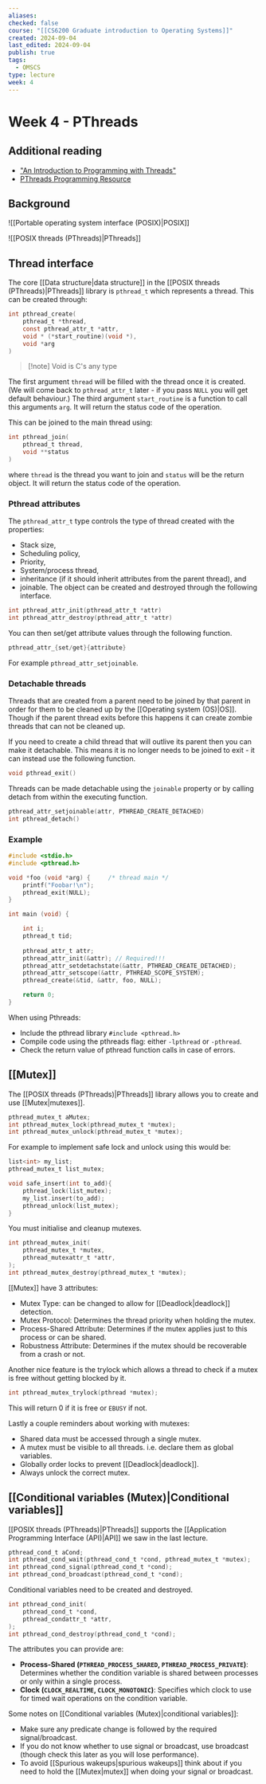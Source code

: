```yaml
---
aliases: 
checked: false
course: "[[CS6200 Graduate introduction to Operating Systems]]"
created: 2024-09-04
last_edited: 2024-09-04
publish: true
tags:
  - OMSCS
type: lecture
week: 4
---
```

# Week 4 - PThreads

## Additional reading

- ["An Introduction to Programming with Threads"](https://s3.amazonaws.com/content.udacity-data.com/courses/ud923/references/ud923-birrell-paper.pd)
- [PThreads Programming Resource](https://computing.llnl.gov/tutorials/pthreads/)

## Background

![[Portable operating system interface (POSIX)|POSIX]]

![[POSIX threads (PThreads)|PThreads]]

## Thread interface

The core [[Data structure|data structure]] in the [[POSIX threads (PThreads)|PThreads]] library is `pthread_t` which represents a thread. This can be created through:
``` c
int pthread_create(
	pthread_t *thread,
	const pthread_attr_t *attr,
	void * (*start_routine)(void *),
	void *arg
)
```

>[!note] Void is C's any type

The first argument `thread` will be filled with the thread once it is created. (We will come back to `pthread_attr_t` later - if you pass `NULL` you will get default behaviour.) The third argument `start_routine` is a function to call this arguments `arg`. It will return the status code of the operation.

This can be joined to the main thread using:
``` c
int pthread_join(
	pthread_t thread,
	void **status
)
```
where `thread` is the thread you want to join and `status` will be the return object. It will return the status code of the operation.

### Pthread attributes

The `pthread_attr_t` type controls the type of thread created with the properties:
- Stack size,
- Scheduling policy, 
- Priority,
- System/process thread,
- inheritance (if it should inherit attributes from the parent thread), and
- joinable.
The object can be created and destroyed through the following interface.
``` c
int pthread_attr_init(pthread_attr_t *attr)
int pthread_attr_destroy(pthread_attr_t *attr)
```
You can then set/get attribute values through the following function.
```c
pthread_attr_{set/get}{attribute}
```
For example `pthread_attr_setjoinable`. 

### Detachable threads

Threads that are created from a parent need to be joined by that parent in order for them to be cleaned up by the [[Operating system (OS)|OS]]. Though if the parent thread exits before this happens it can create zombie threads that can not be cleaned up.

If you need to create a child thread that will outlive its parent then you can make it detachable. This means it is no longer needs to be joined to exit - it can instead use the following function.
```c
void pthread_exit()
```
Threads can be made detachable using the `joinable` property or by calling detach from within the executing function.
```c
pthread_attr_setjoinable(attr, PTHREAD_CREATE_DETACHED)
int pthread_detach()
```

### Example

```c
#include <stdio.h>
#include <pthread.h>

void *foo (void *arg) {		/* thread main */
	printf("Foobar!\n");
	pthread_exit(NULL);
}

int main (void) {

	int i;
	pthread_t tid;
	
	pthread_attr_t attr;
	pthread_attr_init(&attr); // Required!!!
	pthread_attr_setdetachstate(&attr, PTHREAD_CREATE_DETACHED);
	pthread_attr_setscope(&attr, PTHREAD_SCOPE_SYSTEM);
	pthread_create(&tid, &attr, foo, NULL);

	return 0;
}
```

When using Pthreads:
- Include the pthread library `#include <pthread.h>`
- Compile code using the pthreads flag: either `-lpthread` or `-pthread`.
- Check the return value of pthread function calls in case of errors.

## [[Mutex]]

The [[POSIX threads (PThreads)|PThreads]] library allows you to create and use [[Mutex|mutexes]].  

```c
pthread_mutex_t aMutex;
int pthread_mutex_lock(pthread_mutex_t *mutex);
int pthread_mutex_unlock(pthread_mutex_t *mutex);
```

For example to implement safe lock and unlock using this would be:

```c
list<int> my_list;
pthread_mutex_t list_mutex;

void safe_insert(int to_add){
	pthread_lock(list_mutex);
	my_list.insert(to_add);
	pthread_unlock(list_mutex);
}
```

You must initialise and cleanup mutexes.

```c
int pthread_mutex_init(
	pthread_mutex_t *mutex,
	pthread_mutexattr_t *attr,
);
int pthread_mutex_destroy(pthread_mutex_t *mutex);
```

[[Mutex]] have 3 attributes:
- Mutex Type: can be changed to allow for [[Deadlock|deadlock]] detection.
- Mutex Protocol: Determines the thread priority when holding the mutex.
- Process-Shared Attribute: Determines if the mutex applies just to this process or can be shared.
- Robustness Attribute: Determines if the mutex should be recoverable from a crash or not.

Another nice feature is the trylock which allows a thread to check if a mutex is free without getting blocked by it.

```c
int pthread_mutex_trylock(pthread *mutex);
```

This will return 0 if it is free or `EBUSY` if not.

Lastly a couple reminders about working with mutexes:
- Shared data must be accessed through a single mutex.
- A mutex must be visible to all threads. i.e. declare them as global variables.
- Globally order locks to prevent [[Deadlock|deadlock]].
- Always unlock the correct mutex.

## [[Conditional variables (Mutex)|Conditional variables]]

[[POSIX threads (PThreads)|PThreads]] supports the [[Application Programming Interface (API)|API]] we saw in the last lecture.

```c
pthread_cond_t aCond;
int pthread_cond_wait(pthread_cond_t *cond, pthread_mutex_t *mutex);
int pthread_cond_signal(pthread_cond_t *cond);
int pthread_cond_broadcast(pthread_cond_t *cond);
```

Conditional variables need to be created and destroyed.

```c
int pthread_cond_init(
	pthread_cond_t *cond,
	pthread_condattr_t *attr,
);
int pthread_cond_destroy(pthread_cond_t *cond);
```

The attributes you can provide are:
- **Process-Shared (`PTHREAD_PROCESS_SHARED`, `PTHREAD_PROCESS_PRIVATE`)**: Determines whether the condition variable is shared between processes or only within a single process.
- **Clock (`CLOCK_REALTIME`, `CLOCK_MONOTONIC`)**: Specifies which clock to use for timed wait operations on the condition variable.

Some notes on [[Conditional variables (Mutex)|conditional variables]]:
- Make sure any predicate change is followed by the required signal/broadcast.
- If you do not know whether to use signal or broadcast, use broadcast (though check this later as you will lose performance).
- To avoid [[Spurious wakeups|spurious wakeups]] think about if you need to hold the [[Mutex|mutex]] when doing your signal or broadcast.